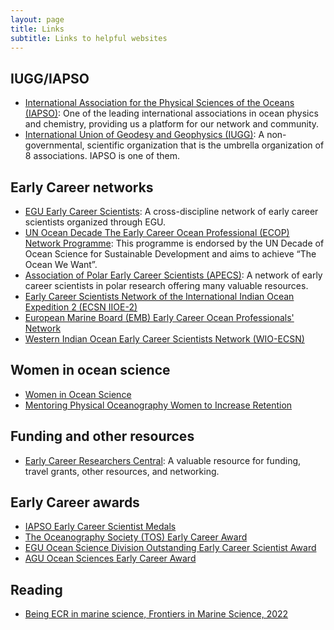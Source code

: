 ```yaml
---
layout: page
title: Links
subtitle: Links to helpful websites
---
```



## IUGG/IAPSO
* [International Association for the Physical Sciences of the Oceans (IAPSO)](https://iapso-ocean.org/): One of the leading international associations in ocean physics and chemistry, providing us a platform for our network and community.
* [International Union of Geodesy and Geophysics (IUGG)](https://iugg.org/): A non-governmental, scientific organization that is the umbrella organization of 8 associations. IAPSO is one of them.


## Early Career networks
* [EGU Early Career Scientists](https://www.egu.eu/ecs/): A cross-discipline network of early career scientists organized through EGU.
* [UN Ocean Decade The Early Career Ocean Professional (ECOP) Network Programme](https://www.ecopdecade.org/): This programme is endorsed by the UN Decade of Ocean Science for Sustainable Development and aims to achieve “The Ocean We Want”.
* [Association of Polar Early Career Scientists (APECS)](https://www.apecs.is/): A network of early career scientists in polar research offering many valuable resources.
* [Early Career Scientists Network of the International Indian Ocean Expedition 2 (ECSN IIOE-2)](https://iioe-2.incois.gov.in/ecsn/about.jsp)
* [European Marine Board (EMB) Early Career Ocean Professionals' Network](https://www.marineboard.eu/emb-early-career-ocean-professionals-network)
* [Western Indian Ocean Early Career Scientists Network (WIO-ECSN)](https://wio-ecsn.wiomsa.org/)


## Women in ocean science
* [Women in Ocean Science](https://www.womeninoceanscience.com/)
* [Mentoring Physical Oceanography Women to Increase Retention](http://mpowir.org/)


## Funding and other resources
* [Early Career Researchers Central](https://ecrcentral.org/): A valuable resource for funding, travel grants, other resources, and networking.


## Early Career awards
* [IAPSO Early Career Scientist Medals](https://iapso-ocean.org/medals-and-awards/early-career-scientist-medal.html)
* [The Oceanography Society (TOS) Early Career Award](https://tos.org/early-career-award)
* [EGU Ocean Science Division Outstanding Early Career Scientist Award](https://www.egu.eu/awards-medals/division-outstanding-ecs-award/)
* [AGU Ocean Sciences Early Career Award](https://www.agu.org/Honor-and-Recognize/Honors/Section-Awards/Ocean-Sciences-Early-Career)


## Reading
* [Being ECR in marine science, Frontiers in Marine Science, 2022](https://doi.org/10.3389/fmars.2022.835692)
